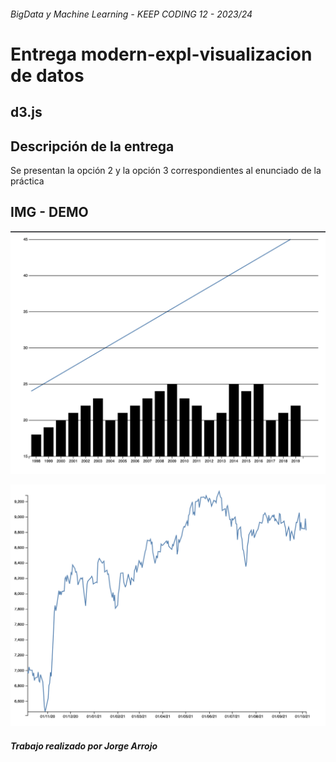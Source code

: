 ###### BigData y Machine Learning - KEEP CODING 12 - 2023/24

# Entrega modern-expl-visualizacion de datos
## d3.js


## Descripción de la entrega

Se presentan la opción 2 y la opción 3 correspondientes al enunciado de la práctica


## IMG - DEMO

![Opción 2][option2]

![Opción 3][option3]

[option2]: https://github.com/Entregas-BigData-ML-KC/d3.js/blob/main/img/img_opcion2.png

[option3]: https://github.com/Entregas-BigData-ML-KC/d3.js/blob/main/img/img_opcion3.png

##### Trabajo realizado por Jorge Arrojo
